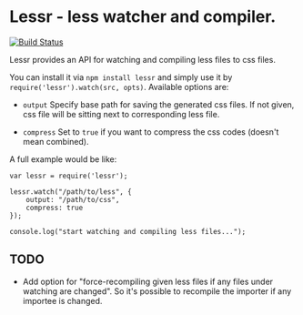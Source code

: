 # Lessr - less watcher and compiler.

[![Build Status](https://travis-ci.org/zhangxiao/lessr.png)](https://travis-ci.org/zhangxiao/lessr)

Lessr provides an API for watching and compiling less files to css files.

You can install it via `npm install lessr` and simply use it by `require('lessr').watch(src, opts)`. Available options are:

* `output` Specify base path for saving the generated css files. If not given, css file will be sitting next to corresponding less file.

* `compress` Set to `true` if you want to compress the css codes (doesn't mean combined).

A full example would be like:

    var lessr = require('lessr');

    lessr.watch("/path/to/less", {
        output: "/path/to/css",
        compress: true
    });

    console.log("start watching and compiling less files...");

## TODO

* Add option for "force-recompiling given less files if any files under watching are changed". So it's possible to recompile the importer if any importee is changed.
